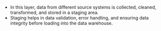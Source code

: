 - In this layer, data from different source systems is collected, cleaned, transformed, and stored in a staging area.
- Staging helps in data validation, error handling, and ensuring data integrity before loading into the data warehouse.